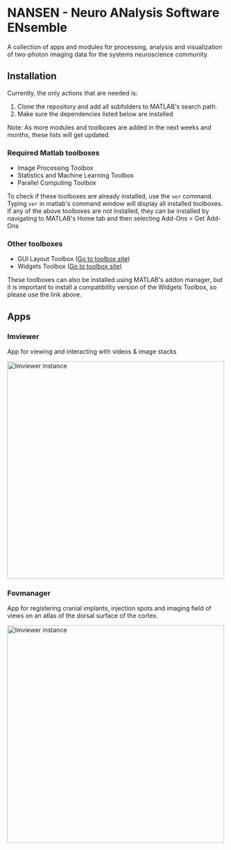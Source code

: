 # NANSEN - Neuro ANalysis Software ENsemble

A collection of apps and modules for processing, analysis and visualization 
of two-photon imaging data for the systems neuroscience community.


## Installation
Currently, the only actions that are needed is:
 1) Clone the repository and add all subfolders to MATLAB's search path. 
 2) Make sure the dependencies listed below are installed

Note: As more modules and toolboxes are added in the next weeks and months, 
these lists will get updated.

### Required Matlab toolboxes
 - Image Processing Toolbox
 - Statistics and Machine Learning Toolbox
 - Parallel Computing Toolbox

To check if these toolboxes are already installed, use the `ver` command. 
Typing `ver` in matlab's command window will display all installed toolboxes. 
If any of the above toolboxes are not installed, they can be installed by 
navigating to MATLAB's Home tab and then selecting Add-Ons > Get Add-Ons

### Other toolboxes
 - GUI Layout Toolbox ([Go to toolbox site](https://se.mathworks.com/matlabcentral/fileexchange/66235-widgets-toolbox-compatibility-support?s_tid=srchtitle))
 - Widgets Toolbox ([Go to toolbox site](https://se.mathworks.com/matlabcentral/fileexchange/66235-widgets-toolbox-compatibility-support?s_tid=srchtitle))

These toolboxes can also be installed using MATLAB's addon manager, but it 
is important to install a compatibility version of the Widgets Toolbox, 
so please use the link above.

## Apps

### Imviewer
App for viewing and interacting with videos & image stacks

<img src="https://ehennestad.github.io/images/imviewer.png" alt="Imviewer instance" width="500"/>

### Fovmanager
App for registering cranial implants, injection spots and imaging field of views on an atlas of the dorsal surface of the cortex.

<img src="https://ehennestad.github.io/images/fovmanager.png" alt="Imviewer instance" width="500"/>

